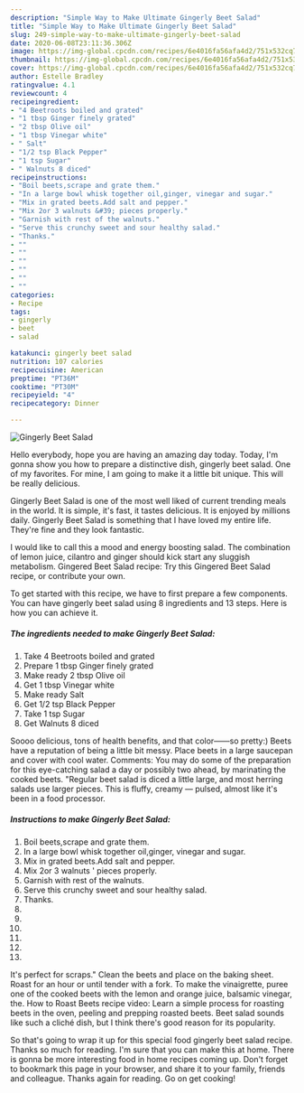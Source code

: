 ```yaml
---
description: "Simple Way to Make Ultimate Gingerly Beet Salad"
title: "Simple Way to Make Ultimate Gingerly Beet Salad"
slug: 249-simple-way-to-make-ultimate-gingerly-beet-salad
date: 2020-06-08T23:11:36.306Z
image: https://img-global.cpcdn.com/recipes/6e4016fa56afa4d2/751x532cq70/gingerly-beet-salad-recipe-main-photo.jpg
thumbnail: https://img-global.cpcdn.com/recipes/6e4016fa56afa4d2/751x532cq70/gingerly-beet-salad-recipe-main-photo.jpg
cover: https://img-global.cpcdn.com/recipes/6e4016fa56afa4d2/751x532cq70/gingerly-beet-salad-recipe-main-photo.jpg
author: Estelle Bradley
ratingvalue: 4.1
reviewcount: 4
recipeingredient:
- "4 Beetroots boiled and grated"
- "1 tbsp Ginger finely grated"
- "2 tbsp Olive oil"
- "1 tbsp Vinegar white"
- " Salt"
- "1/2 tsp Black Pepper"
- "1 tsp Sugar"
- " Walnuts 8 diced"
recipeinstructions:
- "Boil beets,scrape and grate them."
- "In a large bowl whisk together oil,ginger, vinegar and sugar."
- "Mix in grated beets.Add salt and pepper."
- "Mix 2or 3 walnuts &#39; pieces properly."
- "Garnish with rest of the walnuts."
- "Serve this crunchy sweet and sour healthy salad."
- "Thanks."
- ""
- ""
- ""
- ""
- ""
- ""
categories:
- Recipe
tags:
- gingerly
- beet
- salad

katakunci: gingerly beet salad 
nutrition: 107 calories
recipecuisine: American
preptime: "PT36M"
cooktime: "PT30M"
recipeyield: "4"
recipecategory: Dinner

---
```



![Gingerly Beet Salad](https://img-global.cpcdn.com/recipes/6e4016fa56afa4d2/751x532cq70/gingerly-beet-salad-recipe-main-photo.jpg)

Hello everybody, hope you are having an amazing day today. Today, I'm gonna show you how to prepare a distinctive dish, gingerly beet salad. One of my favorites. For mine, I am going to make it a little bit unique. This will be really delicious.

Gingerly Beet Salad is one of the most well liked of current trending meals in the world. It is simple, it's fast, it tastes delicious. It is enjoyed by millions daily. Gingerly Beet Salad is something that I have loved my entire life. They're fine and they look fantastic.

I would like to call this a mood and energy boosting salad. The combination of lemon juice, cilantro and ginger should kick start any sluggish metabolism. Gingered Beet Salad recipe: Try this Gingered Beet Salad recipe, or contribute your own.


To get started with this recipe, we have to first prepare a few components. You can have gingerly beet salad using 8 ingredients and 13 steps. Here is how you can achieve it.

<!--inarticleads1-->

##### The ingredients needed to make Gingerly Beet Salad:

1. Take 4 Beetroots boiled and grated
1. Prepare 1 tbsp Ginger finely grated
1. Make ready 2 tbsp Olive oil
1. Get 1 tbsp Vinegar white
1. Make ready  Salt
1. Get 1/2 tsp Black Pepper
1. Take 1 tsp Sugar
1. Get  Walnuts 8 diced


Soooo delicious, tons of health benefits, and that color——so pretty:) Beets have a reputation of being a little bit messy. Place beets in a large saucepan and cover with cool water. Comments: You may do some of the preparation for this eye-catching salad a day or possibly two ahead, by marinating the cooked beets. &#34;Regular beet salad is diced a little large, and most herring salads use larger pieces. This is fluffy, creamy — pulsed, almost like it&#39;s been in a food processor. 

<!--inarticleads2-->

##### Instructions to make Gingerly Beet Salad:

1. Boil beets,scrape and grate them.
1. In a large bowl whisk together oil,ginger, vinegar and sugar.
1. Mix in grated beets.Add salt and pepper.
1. Mix 2or 3 walnuts &#39; pieces properly.
1. Garnish with rest of the walnuts.
1. Serve this crunchy sweet and sour healthy salad.
1. Thanks.
1. 
1. 
1. 
1. 
1. 
1. 


It&#39;s perfect for scraps.&#34; Clean the beets and place on the baking sheet. Roast for an hour or until tender with a fork. To make the vinaigrette, puree one of the cooked beets with the lemon and orange juice, balsamic vinegar, the. How to Roast Beets recipe video: Learn a simple process for roasting beets in the oven, peeling and prepping roasted beets. Beet salad sounds like such a cliché dish, but I think there&#39;s good reason for its popularity. 

So that's going to wrap it up for this special food gingerly beet salad recipe. Thanks so much for reading. I'm sure that you can make this at home. There is gonna be more interesting food in home recipes coming up. Don't forget to bookmark this page in your browser, and share it to your family, friends and colleague. Thanks again for reading. Go on get cooking!
